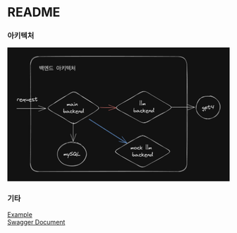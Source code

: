 # README

### 아키텍처

![architecture](./docs/image.png)

### 기타

[Example](./docs/EXAMPLE.md)  
[Swagger Document](http://3.34.125.52:4000/docs)
